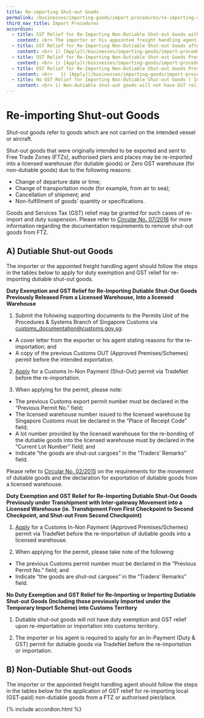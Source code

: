 ```yaml
---
title: Re-importing Shut-out Goods
permalink: /businesses/importing-goods/import-procedures/re-importing-shut-out-goods
third_nav_title: Import Procedures
accordion: 
  - title: GST Relief for Re-Importing Non-Dutiable Shut-out Goods within 24 hours of entering FTZ or Authorised Pier/Place into Customs Territory ( not previously Released from a Zero GST Warehouse, not under the Temporary Import Scheme and not under Transhipment with Inter-Gateway Movement)
    content: <br> The importer or his appointed freight handling agent is required to produce the following supporting documents to the checkpoint officers for verification during cargo clearance - <br><br> - A cover letter stating reasons for the re-importation; <br> -  Delivery note; <br> - Commercial invoice; and <br> - Other relevant supporting documents.
  - title: GST Relief for Re-Importing Non-Dutiable Shut-out Goods after 24 hours of entering FTZ or Authorised Pier/Place into Customs Territory ( not previously Released from a Zero GST Warehouse, not under the Temporary Import Scheme and not under Transhipment with Inter-Gateway Movement)
    content: <br> 1) [Apply](/businesses/importing-goods/import-procedures/) for a Customs In-Non Payment (Shut-Out) permit via TradeNet before the re-importation. <br><br> 2) When applying for the permit, please take note of the following - <br><br> -   The previous Customs permit number must be declared in the "Previous Permit No." field; and <br> -   Indicate "the goods are shut-out cargoes" in the "Traders' Remarks" field. <br><br> 3) Produce the permit and supporting documents (for example, commercial invoice, packing list and Bill of Lading) to the checkpoint officers for verification during cargo clearance.   
  - title: GST Relief for Re-Importing Non-Dutiable Shut-out Goods Previously Released from a Zero GST Warehouse, into a Zero GST Warehouse
    content: <br> 1) [Apply](/businesses/importing-goods/import-procedures/)  for a Customs In-Non-Payment (Shut-out) permit via TradeNet before the re-importation of non-dutiable goods into a Zero GST warehouse. <br><br> 2) When applying for the permit, please take note of the following - <br><br> -   The previous Customs permit number must be declared in the "Previous Permit No." field; and <br> -   Indicate "the goods are shut-out cargoes" in the "Traders' Remarks" field.
  - title: GST Relief for Re-Importing Non-Dutiable Shut-out Goods Previously Under Transhipment with Inter-Gateway Movement ( i.e. Transhipment from first Checkpoint to second CheckPoint, and Shut-out from Second CheckPoint) Into a Zero GST Warehouse
    content: <br>   1) [Apply](/businesses/importing-goods/import-procedures/)  for a Customs In-Non-Payment (Approved Premises/Schemes) permit via TradeNet before the importation of non-dutiable goods into a Zero GST warehouse. <br><br> 2) When applying for the permit, please take note of the following - <br><br> -   The previous Customs permit number must be declared in the "Previous Permit No." field; and <br> -   Indicate "the goods are shut-out cargoes" in the "Traders' Remarks" field. 
  - title: No GST Relief for Importing Non-Dutiable Shut-out Goods ( Including those previously imported under the Temporary Import Scheme) into Customs Territory
    content: <br> 1) Non-dutiable shut-out goods will not have GST relief upon re-importation or importation into customs territory. <br><br> 2) The importer or his agent is required to apply for an In-Payment (GST) permit for non-dutiable goods via TradeNet before the re-importation or importation.
---
```


# Re-importing Shut-out Goods

Shut-out goods refer to goods which are not carried on the intended vessel or aircraft.

Shut-out goods that were originally intended to be exported and sent to Free Trade Zones (FTZs), authorised piers and places may be re-imported into a licensed warehouse (for dutiable goods) or Zero GST warehouse (for non-dutiable goods) due to the following reasons:

-   Change of departure date or time;
-   Change of transportation mode (for example, from air to sea);
-   Cancellation of shipment; and
-   Non-fulfillment of goods’ quantity or specifications.

Goods and Services Tax (GST) relief may be granted for such cases of re-import and duty suspension. Please refer to  [Circular No. 07/2016](/news-and-media/circulars/2016-04-26-Circular072016.pdf) for more information regarding the documentation requirements to remove shut-out goods from FTZ.

## A) Dutiable Shut-out Goods

The importer or the appointed freight handling agent should follow the steps in the tables below to apply for duty exemption and GST relief for re-importing dutiable shut-out goods.


**Duty Exemption and GST Relief for Re-Importing Dutiable Shut-Out Goods Previously Released From a Licensed Warehouse, Into a licensed Warehouse**

1) Submit the following supporting documents to the Permits Unit of the Procedures & Systems Branch of Singapore Customs via [customs_documentation@customs.gov.sg](mailto:customs_documentation@customs.gov.sg):

-   A cover letter from the exporter or his agent stating reasons for the re-importation; and
-   A copy of the previous Customs OUT (Approved Premises/Schemes) permit before the intended exportation.

2) [Apply](/businesses/importing-goods/import-procedures/) for a Customs In-Non Payment (Shut-Out) permit via TradeNet before the re-importation.

3) When applying for the permit, please note:

-   The previous Customs export permit number must be declared in the “Previous Permit No.” field;
-   The licensed warehouse number issued to the licensed warehouse by Singapore Customs must be declared in the “Place of Receipt Code” field;
-   A lot number provided by the licensed warehouse for the re-bonding of the dutiable goods into the licensed warehouse must by declared in the “Current Lot Number” field; and
-   Indicate “the goods are shut-out cargoes” in the “Traders’ Remarks” field.

Please refer to  [Circular No. 02/2015](/news-and-media/circulars/2015-01-19-Circular022015.pdf) on the requirements for the movement of dutiable goods and the declaration for exportation of dutiable goods from a licensed warehouse.

**Duty Exemption and GST Relief for Re-Importing Dutiable Shut-Out Goods Previously under Transhipment with Inter-gateway Movement into a Licensed Warehouse (ie. Transhipment From First Checkpoint to Second Checkpoint, and Shut-out From Second Checkpoint)**

1) [Apply](/businesses/importing-goods/import-procedures/) for a Customs In-Non Payment (Approved Premises/Schemes) permit via TradeNet before the re-importation of dutiable goods into a licensed warehouse.

2) When applying for the permit, please take note of the following:

-   The previous Customs permit number must be declared in the “Previous Permit No.” field; and
-   Indicate “the goods are shut-out cargoes” in the “Traders’ Remarks” field.

**No Duty Exemption and GST Relief for Re-Importing or Importing Dutiable Shut-out Goods (Including those previously Imported under the Temporary Import Scheme) into Customs Territory**

1) Dutiable shut-out goods will not have duty exemption and GST relief upon re-importation or importation into customs territory.

2) The importer or his agent is required to apply for an In-Payment (Duty & GST) permit for dutiable goods via TradeNet before the re-importation or importation.

## B) Non-Dutiable Shut-out Goods

The importer or the appointed freight handling agent should follow the steps in the tables below for the application of GST relief for re-importing local (GST-paid) non-dutiable goods from a FTZ or authorised pier/place.

{% include accordion.html %}
